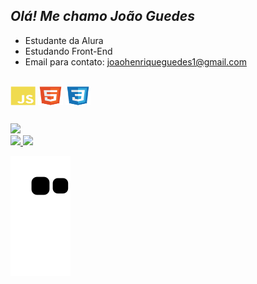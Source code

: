 ## _Olá! Me chamo João Guedes_

-  Estudante da Alura
-  Estudando Front-End
-  Email para contato: joaohenriqueguedes1@gmail.com

<div style="display: inline_block"><br>
  <img align="center" alt="Rafa-Js" height="30" width="40" src="https://raw.githubusercontent.com/devicons/devicon/master/icons/javascript/javascript-plain.svg">
  <img align="center" alt="Rafa-HTML" height="30" width="40" src="https://raw.githubusercontent.com/devicons/devicon/master/icons/html5/html5-original.svg">
  <img align="center" alt="Rafa-CSS" height="30" width="40" src="https://raw.githubusercontent.com/devicons/devicon/master/icons/css3/css3-original.svg">
 
  
  ##
 
<div> 
  <a href="https://instagram.com/joaoguedess._" target="_blank"><img src="https://img.shields.io/badge/-Instagram-%23E4405F?style=for-the-badge&logo=instagram&logoColor=white" target="_blank"></a>


  
</div>

<div>
<a href="https://github.com/joaoguedeszz">
<img loading="lazy" height="180em" src="https://github-readme-stats.vercel.app/api/top-langs/?username=joaoguedeszz&layout=compact&langs_count=7&theme=vue-dark"/>
<img loading="lazy" height="180em" src="https://github-readme-stats.vercel.app/api?username=joaoguedeszz&show_icons=true&theme=vue-dark&include_all_commits=true&count_private=true"/>
</div>

![Snake animation](https://github.com/joaoguedeszz/joaoguedeszz/blob/output/github-contribution-grid-snake.svg)
